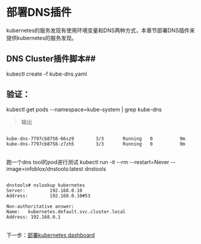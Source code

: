 # 部署DNS插件 #

kubernetes的服务发现有使用环境变量和DNS两种方式，本章节部署DNS插件来提供kubernetes的服务发现。

## DNS Cluster插件脚本##

kubectl create -f kube-dns.yaml

## 验证： ##
kubectl get pods --namespace=kube-system | grep kube-dns

> 输出

<pre>
<code>
kube-dns-7797cb8758-66sz9        3/3       Running   0          9m
kube-dns-7797cb8758-z7zh5        3/3       Running   0          9m
</code>
</pre>

 跑一个dns tool的pod进行测试
    kubectl run -it --rm --restart=Never --image=infoblox/dnstools:latest dnstools
<pre>
<code>
dnstools# nslookup kubernetes
Server:         192.168.0.10
Address:        192.168.0.10#53

Non-authoritative answer:
Name:   kubernetes.default.svc.cluster.local
Address: 192.168.0.1
</code>
</pre>


 下一步：[部署kubernetes dashboard](11-kubernetes-dashboard.md)
